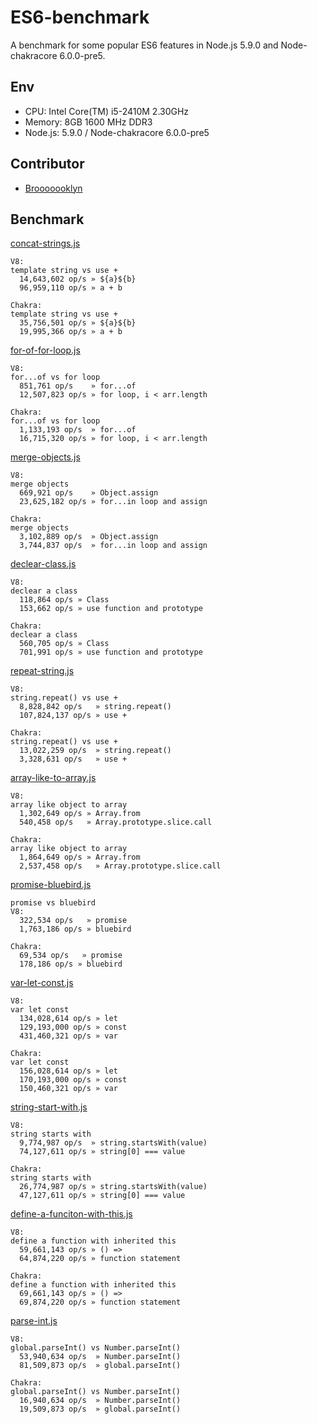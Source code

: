 # ES6-benchmark

A benchmark for some popular ES6 features in Node.js 5.9.0 and Node-chakracore 6.0.0-pre5.

## Env

 - CPU: Intel Core(TM) i5-2410M 2.30GHz
 - Memory: 8GB 1600 MHz DDR3
 - Node.js: 5.9.0 / Node-chakracore 6.0.0-pre5

## Contributor

 - [Brooooooklyn](https://github.com/Brooooooklyn)

## Benchmark

[concat-strings.js](benchmarks/concat-strings.js)

```
V8:
template string vs use +
  14,643,602 op/s » ${a}${b}
  96,959,110 op/s » a + b

Chakra:
template string vs use +
  35,756,501 op/s » ${a}${b}
  19,995,366 op/s » a + b
```

[for-of-for-loop.js](benchmarks/for-of-for-loop.js)

```
V8:
for...of vs for loop
  851,761 op/s    » for...of
  12,507,823 op/s » for loop, i < arr.length

Chakra:
for...of vs for loop
  1,133,193 op/s  » for...of
  16,715,320 op/s » for loop, i < arr.length
```

[merge-objects.js](benchmarks/merge-objects.js)

```
V8:
merge objects
  669,921 op/s    » Object.assign
  23,625,182 op/s » for...in loop and assign

Chakra:
merge objects
  3,102,889 op/s  » Object.assign
  3,744,837 op/s  » for...in loop and assign
```

[declear-class.js](benchmarks/declear-class.js)

```
V8:
declear a class
  118,864 op/s » Class
  153,662 op/s » use function and prototype

Chakra:
declear a class
  560,705 op/s » Class
  701,991 op/s » use function and prototype
```

[repeat-string.js](benchmarks/repeat-string.js)

```
V8:
string.repeat() vs use +
  8,828,842 op/s   » string.repeat()
  107,824,137 op/s » use +

Chakra:
string.repeat() vs use +
  13,022,259 op/s  » string.repeat()
  3,328,631 op/s   » use +
```

[array-like-to-array.js](benchmarks/array-like-to-array.js)

```
V8:
array like object to array
  1,302,649 op/s » Array.from
  540,458 op/s   » Array.prototype.slice.call

Chakra:
array like object to array
  1,864,649 op/s » Array.from
  2,537,458 op/s   » Array.prototype.slice.call
```

[promise-bluebird.js](benchmarks/promise-bluebird.js)

```
promise vs bluebird
V8:
  322,534 op/s   » promise
  1,763,186 op/s » bluebird

Chakra:
  69,534 op/s   » promise
  178,186 op/s » bluebird
```

[var-let-const.js](benchmarks/var-let-const.js)

```
V8:
var let const
  134,028,614 op/s » let
  129,193,000 op/s » const
  431,460,321 op/s » var

Chakra:
var let const
  156,028,614 op/s » let
  170,193,000 op/s » const
  150,460,321 op/s » var
```

[string-start-with.js](benchmarks/string-start-with.js)

```
V8:
string starts with
  9,774,987 op/s  » string.startsWith(value)
  74,127,611 op/s » string[0] === value

Chakra:
string starts with
  26,774,987 op/s » string.startsWith(value)
  47,127,611 op/s » string[0] === value
```

[define-a-funciton-with-this.js](benchmarks/define-a-funciton-with-this.js)

```
V8:
define a function with inherited this
  59,661,143 op/s » () =>
  64,874,220 op/s » function statement

Chakra:
define a function with inherited this
  69,661,143 op/s » () =>
  69,874,220 op/s » function statement
```

[parse-int.js](benchmarks/parse-int.js)

```
V8:
global.parseInt() vs Number.parseInt()
  53,940,634 op/s  » Number.parseInt()
  81,509,873 op/s  » global.parseInt()

Chakra:
global.parseInt() vs Number.parseInt()
  16,940,634 op/s  » Number.parseInt()
  19,509,873 op/s  » global.parseInt()
```
